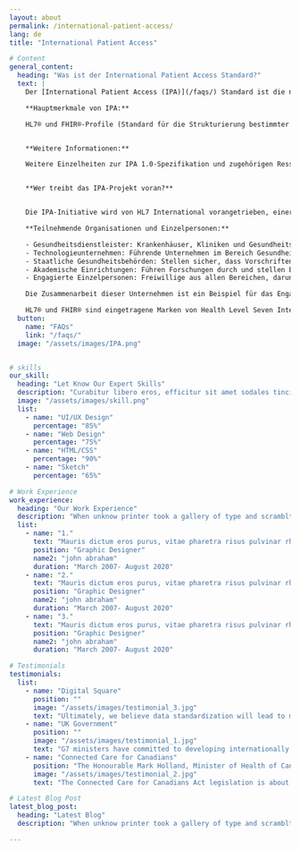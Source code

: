 ```yaml
---
layout: about
permalink: /international-patient-access/
lang: de
title: "International Patient Access"

# Content
general_content:
  heading: "Was ist der International Patient Access Standard?"
  text: |
    Der [International Patient Access (IPA)](/faqs/) Standard ist die neue globale Spezifikation, die Patienten stärkt, indem sie es medizinischen Apps ermöglicht, problemlos auf Gesundheitsinformationen zuzugreifen und diese länderübergreifend zu teilen. Er baut auf bestehenden FHIR®-Standards (Fast Healthcare Interoperability Resources) auf, fügt aber wichtige Verbesserungen für einen sicheren, zuverlässigen und konsistenten Datenaustausch hinzu.

    **Hauptmerkmale von IPA:**

    HL7® und FHIR®-Profile (Standard für die Strukturierung bestimmter Daten), um einen global harmonisierten Satz grundlegender Gesundheitsinformationen zu definieren. Länder können diese Basisinformationen dann erweitern, um ihre individuellen Anforderungen zu erfüllen.


    **Weitere Informationen:**

    Weitere Einzelheiten zur IPA 1.0-Spezifikation und zugehörigen Ressourcen finden Sie hier. Bleiben Sie über die neuesten IPA-Entwicklungen auf dem Laufenden, indem Sie [unseren Blog besuchen](https://blog.hl7.org/international-patient-access){: target="_blank"} und der HL7-Community beitreten.


    **Wer treibt das IPA-Projekt voran?**


    Die IPA-Initiative wird von HL7 International vorangetrieben, einer gemeinnützigen Organisation, die sich der Entwicklung von Standards für den Austausch elektronischer Gesundheitsinformationen widmet. Als weltweit führender Anbieter von Interoperabilität für Gesundheitsdaten wird die Arbeit von HL7 größtenteils durch die Beiträge von Freiwilligen aus verschiedenen Sektoren der Gesundheits- und Technologiebranche ermöglicht.

    **Teilnehmende Organisationen und Einzelpersonen:**

    - Gesundheitsdienstleister: Krankenhäuser, Kliniken und Gesundheitsnetzwerke auf der ganzen Welt tragen Erkenntnisse und Testumgebungen bei.
    - Technologieunternehmen: Führende Unternehmen im Bereich Gesundheits-IT, die Fachwissen in den Bereichen Software- und Systemintegration bereitstellen. 
    - Staatliche Gesundheitsbehörden: Stellen sicher, dass Vorschriften und Standards in verschiedenen Ländern eingehalten werden.
    - Akademische Einrichtungen: Führen Forschungen durch und stellen Expertenanalysen und -empfehlungen bereit.
    - Engagierte Einzelpersonen: Freiwillige aus allen Bereichen, darunter Ärzte, Krankenschwestern, IT-Experten und politische Entscheidungsträger, die unterschiedliche Perspektiven und Fähigkeiten einbringen.

    Die Zusammenarbeit dieser Unternehmen ist ein Beispiel für das Engagement, die globale Interoperabilität von Gesundheitsdaten zu verbessern und Patienten einen besseren Zugang zu ihren Gesundheitsinformationen und mehr Kontrolle darüber zu gewährleisten.

    HL7® und FHIR® sind eingetragene Marken von Health Level Seven International und die Verwendung dieser Marken stellt keine Billigung durch HL7 dar.
  button:
    name: "FAQs"
    link: "/faqs/"
  image: "/assets/images/IPA.png"


# skills
our_skill:
  heading: "Let Know Our Expert Skills"
  description: "Curabitur libero eros, efficitur sit amet sodales tincidunt, aliquet et leo. Sed ut nibh feugiat, auctor enim quis, hendrerit ipsum. Aenean blandit lacinia suscipit. Nunc ut tincidunt massa, eu semper lacus."
  image: "/assets/images/skill.png"
  list:
    - name: "UI/UX Design"
      percentage: "85%"
    - name: "Web Design"
      percentage: "75%"
    - name: "HTML/CSS"
      percentage: "90%"
    - name: "Sketch"
      percentage: "65%"

# Work Experience
work_experience:
  heading: "Our Work Experience"
  description: "When unknow printer took a gallery of type and scramblted it to make a type specimen book"
  list:
    - name: "1."
      text: "Mauris dictum eros purus, vitae pharetra risus pulvinar rhoncus. Duis bibendum tristique luctus. Aliquam non urna odio morbi nec lectus tempus lorem vehicula consequat sed eu lectus. Ut maximus nulla a est placer."
      position: "Graphic Designer"
      name2: "john abraham"
      duration: "March 2007- August 2020"
    - name: "2."
      text: "Mauris dictum eros purus, vitae pharetra risus pulvinar rhoncus. Duis bibendum tristique luctus. Aliquam non urna odio morbi nec lectus tempus lorem vehicula consequat sed eu lectus. Ut maximus nulla a est placer."
      position: "Graphic Designer"
      name2: "john abraham"
      duration: "March 2007- August 2020"
    - name: "3."
      text: "Mauris dictum eros purus, vitae pharetra risus pulvinar rhoncus. Duis bibendum tristique luctus. Aliquam non urna odio morbi nec lectus tempus lorem vehicula consequat sed eu lectus. Ut maximus nulla a est placer."
      position: "Graphic Designer"
      name2: "john abraham"
      duration: "March 2007- August 2020"

# Testimonials
testimonials:
  list:
    - name: "Digital Square"
      position: ""
      image: "/assets/images/testimonial_3.jpg"
      text: "Ultimately, we believe data standardization will lead to more equitable health care systems and better health outcomes for all."
    - name: "UK Government"
      position: ""
      image: "/assets/images/testimonial_1.jpg"
      text: "G7 ministers have committed to developing internationally shared principles for enabling patient access to health data and promoting the use of open standards for health data for public health."
    - name: "Connected Care for Canadians"
      position: "The Honourable Mark Holland, Minister of Health of Canada"
      image: "/assets/images/testimonial_2.jpg"
      text: "The Connected Care for Canadians Act legislation is about enabling Canadians to access their own health data and to use that information to make better decisions about their health care, no matter where they are receiving it. It will also allow health care professionals to deliver higher quality and coordinated care and make more informed patient decisions."

# Latest Blog Post
latest_blog_post:
  heading: "Latest Blog"
  description: "When unknow printer took a gallery of type and scramblted it to make a type specimen book"

---
```

